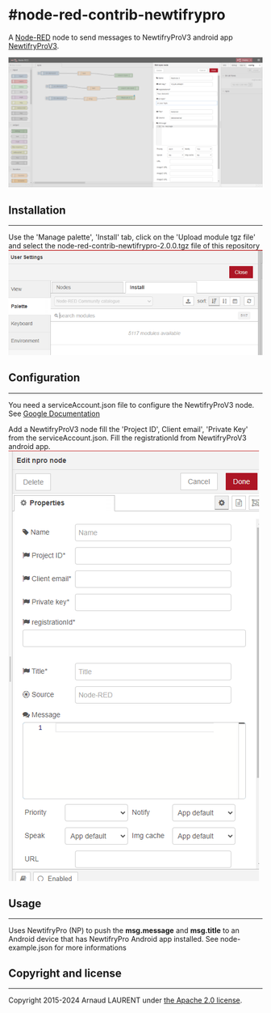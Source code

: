#node-red-contrib-newtifrypro
=============================
A <a href="http://nodered.org" target="_new">Node-RED</a> node to send messages to NewtifryProV3 android app <a href="https://github.com/thunderace/NewtifryPro3">NewtifryProV3</a>.



![screenshot](https://github.com/thunderace/node-red-contrib-newtifrypro/raw/master/screenshot.png)

## Installation
---------------
Use the 'Manage palette', 'Install' tab, click on the 'Upload module tgz file' and select the node-red-contrib-newtifrypro-2.0.0.tgz file of this repository
![screenshot](https://github.com/thunderace/node-red-contrib-newtifrypro/raw/master/Node-red-NewtifryProV3-Install-1.png)

## Configuration
----------------
You need a serviceAccount.json file to configure the NewtifryProV3 node. See [Google Documentation](https://cloud.google.com/iam/docs/keys-create-delete?hl=fr#iam-service-account-keys-create-console)

Add a NewtifryProV3 node fill the 'Project ID', Client email', 'Private Key' from the serviceAccount.json.
Fill the registrationId from NewtifryProV3 android app.
![Node Configuration](https://github.com/thunderace/node-red-contrib-newtifrypro/raw/master/Node-red-NewtifryProV3-Node-Configuration.png)

## Usage
-----
Uses NewtifryPro (NP) to push the **msg.message** and **msg.title** to an Android device that has NewtifryPro Android app installed.
See node-example.json for more informations

## Copyright and license
---------------------

Copyright 2015-2024 Arnaud LAURENT under [the Apache 2.0 license](LICENSE).
